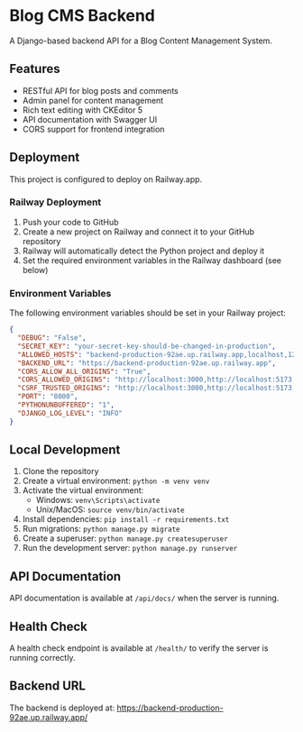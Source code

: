 # Blog CMS Backend

A Django-based backend API for a Blog Content Management System.

## Features

- RESTful API for blog posts and comments
- Admin panel for content management
- Rich text editing with CKEditor 5
- API documentation with Swagger UI
- CORS support for frontend integration

## Deployment

This project is configured to deploy on Railway.app.

### Railway Deployment

1. Push your code to GitHub
2. Create a new project on Railway and connect it to your GitHub repository
3. Railway will automatically detect the Python project and deploy it
4. Set the required environment variables in the Railway dashboard (see below)

### Environment Variables

The following environment variables should be set in your Railway project:

```json
{
  "DEBUG": "False",
  "SECRET_KEY": "your-secret-key-should-be-changed-in-production",
  "ALLOWED_HOSTS": "backend-production-92ae.up.railway.app,localhost,127.0.0.1",
  "BACKEND_URL": "https://backend-production-92ae.up.railway.app",
  "CORS_ALLOW_ALL_ORIGINS": "True",
  "CORS_ALLOWED_ORIGINS": "http://localhost:3000,http://localhost:5173,https://backend-production-92ae.up.railway.app",
  "CSRF_TRUSTED_ORIGINS": "http://localhost:3000,http://localhost:5173,https://backend-production-92ae.up.railway.app",
  "PORT": "8000",
  "PYTHONUNBUFFERED": "1",
  "DJANGO_LOG_LEVEL": "INFO"
}
```

## Local Development

1. Clone the repository
2. Create a virtual environment: `python -m venv venv`
3. Activate the virtual environment:
   - Windows: `venv\Scripts\activate`
   - Unix/MacOS: `source venv/bin/activate`
4. Install dependencies: `pip install -r requirements.txt`
5. Run migrations: `python manage.py migrate`
6. Create a superuser: `python manage.py createsuperuser`
7. Run the development server: `python manage.py runserver`

## API Documentation

API documentation is available at `/api/docs/` when the server is running.

## Health Check

A health check endpoint is available at `/health/` to verify the server is running correctly.

## Backend URL

The backend is deployed at: https://backend-production-92ae.up.railway.app/